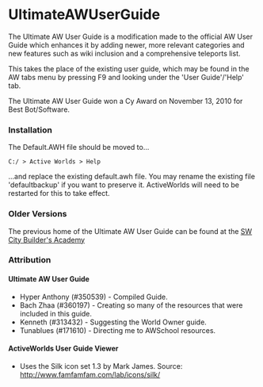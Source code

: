 UltimateAWUserGuide
===================

The Ultimate AW User Guide is a modification made to the official AW User Guide which enhances it by adding newer, more relevant categories and new features such as wiki inclusion and a comprehensive teleports list. 

This takes the place of the existing user guide, which may be found in the AW tabs menu by pressing F9 and looking under the 'User Guide'/'Help' tab.

The Ultimate AW User Guide won a Cy Award on November 13, 2010 for Best Bot/Software.

### Installation

The Default.AWH file should be moved to...

    C:/ > Active Worlds > Help

...and replace the existing default.awh file.  You may rename the existing file 'defaultbackup' if you want to preserve it.  ActiveWorlds will need to be restarted for this to take effect.


### Older Versions

The previous home of the Ultimate AW User Guide can be found at the [SW City Builder's Academy]( http://www.swcity.net/academy/index.php?n=Main.UltimateAWUserGuide)


### Attribution

#### Ultimate AW User Guide

* Hyper Anthony (#350539) - Compiled Guide.
* Bach Zhaa (#360197) - Creating so many of the resources that were included in this guide.
* Kenneth (#313432) - Suggesting the World Owner guide.
* Tunablues (#171610) - Directing me to AWSchool resources. 

#### ActiveWorlds User Guide Viewer

* Uses the Silk icon set 1.3 by Mark James.  Source: http://www.famfamfam.com/lab/icons/silk/

